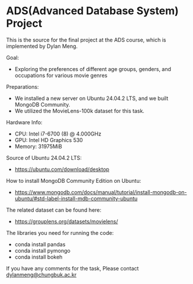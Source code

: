 # ADS(Advanced Database System) Project
This is the source for the final project at the ADS course, which is implemented by Dylan Meng.

Goal:
 - Exploring the preferences of different age groups, genders, and occupations for various movie genres

Preparations:
 - We installed a new server on Ubuntu 24.04.2 LTS, and we built MongoDB Community.
 - We utilized the MovieLens-100k dataset for this task.

Hardware Info:
  - CPU: Intel i7-6700 (8) @ 4.000GHz
  - GPU: Intel HD Graphics 530
  - Memory: 31975MiB

Source of Ubuntu 24.04.2 LTS:
  - https://ubuntu.com/download/desktop

How to install MongoDB Community Edition on Ubuntu:
 - https://www.mongodb.com/docs/manual/tutorial/install-mongodb-on-ubuntu/#std-label-install-mdb-community-ubuntu
   
The related dataset can be found here: 
 - https://grouplens.org/datasets/movielens/

The libraries you need for running the code:
 - conda install pandas
 - conda install pymongo
 - conda install bokeh
   
If you have any comments for the task, 
  Please contact dylanmeng@chungbuk.ac.kr
